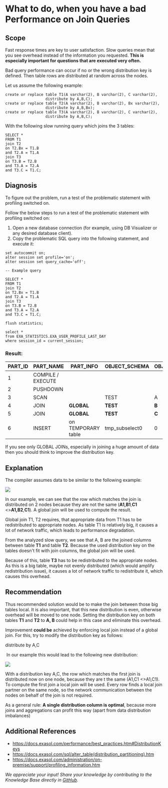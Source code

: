 # What to do, when you have a bad Performance on Join Queries 
## Scope

Fast response times are key to user satisfaction. Slow queries mean that you see overhead instead of the information you requested. **This is especially important for questions that are executed very often.**

Bad query performance can occur if no or the wrong distribution key is defined. Then table rows are distributed at random across the nodes. 

Let us assume the following example:


```
create or replace table T1(A varchar(2), B varchar(2), C varchar(2),   
                  distribute by A,B,C);  
create or replace table T2(A varchar(2), B varchar(2), Bx varchar(2),   
                  distribute by A,B,Bx);  
create or replace table T3(A varchar(2), B varchar(2), C varchar(2),   
                  distribute by A,B,C);
```
With the following slow running query which joins the 3 tables: 


```
SELECT *  
FROM T1  
join T2  
on T2.Bx = T1.B  
and T2.A = T1.A  
join T3  
on T3.B = T2.B  
and T3.A = T2.A  
and T3.C = T1.C;
```
## Diagnosis

To figure out the problem, run a test of the problematic statement with profiling switched on.

Follow the below steps to run a test of the problematic statement with profiling switched on:

1. Open a new database connection (for example, using DB Visualizer or any desired database client).
2. Copy the problematic SQL query into the following statement, and execute it:


```
set autocommit on;  
alter session set profile='on';  
alter session set query_cache='off';  
  
-- Example query  
  
SELECT *  
FROM T1  
join T2  
on T2.Bx = T1.B  
and T2.A = T1.A  
join T3  
on T3.B = T2.B  
and T3.A = T2.A  
and T3.C = T1.C;  
  
flush statistics;  
  
select *  
from EXA_STATISTICS.EXA_USER_PROFILE_LAST_DAY  
where session_id = current_session;
```
### Result:



| **PART_ID** | **PART_NAME** | **PART_INFO** | **OBJECT_SCHEMA** | **OBJECT_NAME** | **OBJECT_ROWS** | **OUT_ROWS** |
| --- | --- | --- | --- | --- | --- | --- |
| 1 | COMPILE / EXECUTE |   |   |   |   |   |
| 2 | PUSHDOWN |   |   |   |   |   |
| 3 | SCAN |   | TEST | A | 4356367676 | 9664506 |
| 4 | JOIN | **GLOBAL** | **TEST** | **B** | 513087803 | 1325798 |
| 5 | JOIN | **GLOBAL** | **TEST** | **C** | 6772480 | 0 |
| 6 | INSERT | on TEMPORARY table | tmp_subselect0 | 0 | 

If you see only GLOBAL JOINs, especially in joining a huge amount of data then you should think to improve the distribution key.

## Explanation

The compiler assumes data to be similar to the following example:

![](images/join_performance1.PNG)

In our example, we can see that the row which matches the join is distributed on 2 nodes because they are not the same (**A1,B1**,**C1** <>**A1,B2**,**C1**). A global join will be used to compute the result.

Global join T1, T2 requires, that appropriate data from T1 has to be redistributed to appropriate nodes. As table T1 is relatively big, it causes a lot of network traffic, which leads to performance degradation. 

From the analyzed slow query, we see that A, B are the joined columns between table **T1** and table **T2**. Because the used distribution key on the tables doesn't fit with join columns, the global join will be used.

Because of this, table **T3** has to be redistributed to the appropriate nodes. As this is a big table, maybe not evenly distributed (which would amplify redistribution issue), it causes a lot of network traffic to redistribute it, which causes this overhead.

## Recommendation

Thus recommended solution would be to make the join between those big tables local. It is also important, that this new distribution is even, otherwise overhead will be moved to one node. Setting the distribution key on both tables **T1** and **T2** to **A, B** could help in this case and eliminate this overhead.

Improvement **could be** achieved by enforcing local join instead of a global join. For this, try to modify the distribution key as follows:

distribute by A,C

 In our example this would lead to the following new distribution:

![](images/join_performance2.PNG)

With a distribution key A,C, the row which matches the first join is distributed now on one node, because they are t the same (A1,C1 <>A1,C1). To compute the first join a local join will be used. Every row finds a local join partner on the same node, so the network communication between the nodes on behalf of the join is not required.

As a general rule: **A single distribution column is optimal**, because more joins and aggregations can profit this way (apart from data distribution imbalances)

## Additional References

* <https://docs.exasol.com/performance/best_practices.htm#DistributionKeys>
* <https://docs.exasol.com/sql/alter_table(distribution_partitioning).htm>
* <https://docs.exasol.com/administration/on-premise/support/profiling_information.htm>

*We appreciate your input! Share your knowledge by contributing to the Knowledge Base directly in [GitHub](https://github.com/exasol/public-knowledgebase).* 